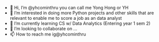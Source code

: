 - 👋 Hi, I’m @yhcominthru you can call me Yong Hong or YH
- 👀 I’m interested in doing more Python projects and other skills that are relevant to enable me to score a job as an data analyst 
- 🌱 I’m currently learning CS w/ Data Analytics (Entering year 1 sem 2)
- 💞️ I’m looking to collaborate on ...
- 📫 How to reach me ig@yhcominthru
<!---
yhcominthru/yhcominthru is a ✨ special ✨ repository because its `README.md` (this file) appears on your GitHub profile.
You can click the Preview link to take a look at your changes.
--->
